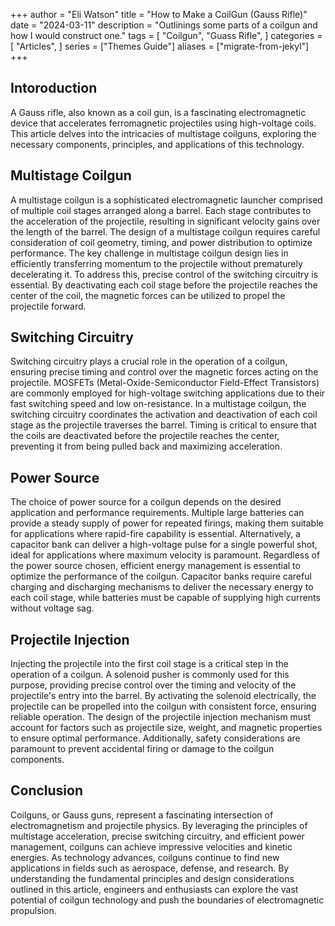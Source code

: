 +++
author = "Eli Watson"
title = "How to Make a CoilGun (Gauss Rifle)"
date = "2024-03-11"
description = "Outlinings some parts of a coilgun and how I would construct one."
tags = [
    "Coilgun",
    "Guass Rifle",
]
categories = [
    "Articles",
]
series = ["Themes Guide"]
aliases = ["migrate-from-jekyl"]
+++
## Intoroduction

A Gauss rifle, also known as a coil gun, is a fascinating electromagnetic device that accelerates 
ferromagnetic projectiles using high-voltage coils. This article delves into the intricacies of multistage 
coilguns, exploring the necessary components, principles, and applications of this technology.

## Multistage Coilgun

A multistage coilgun is a sophisticated electromagnetic launcher comprised of multiple coil stages arranged 
along a barrel. Each stage contributes to the acceleration of the projectile, resulting in significant 
velocity gains over the length of the barrel. The design of a multistage coilgun requires careful 
consideration of coil geometry, timing, and power distribution to optimize performance.
The key challenge in multistage coilgun design lies in efficiently transferring momentum to the projectile 
without prematurely decelerating it. To address this, precise control of the switching circuitry is essential. 
By deactivating each coil stage before the projectile reaches the center of the coil, the magnetic forces can 
be utilized to propel the projectile forward.

## Switching Circuitry

Switching circuitry plays a crucial role in the operation of a coilgun, ensuring precise timing and control 
over the magnetic forces acting on the projectile. MOSFETs (Metal-Oxide-Semiconductor Field-Effect 
Transistors) are commonly employed for high-voltage switching applications due to their fast switching speed 
and low on-resistance.
In a multistage coilgun, the switching circuitry coordinates the activation and deactivation of each coil 
stage as the projectile traverses the barrel. Timing is critical to ensure that the coils are deactivated 
before the projectile reaches the center, preventing it from being pulled back and maximizing acceleration.

## Power Source

The choice of power source for a coilgun depends on the desired application and performance requirements. 
Multiple large batteries can provide a steady supply of power for repeated firings, making them suitable for 
applications where rapid-fire capability is essential. Alternatively, a capacitor bank can deliver a 
high-voltage pulse for a single powerful shot, ideal for applications where maximum velocity is paramount.
Regardless of the power source chosen, efficient energy management is essential to optimize the performance of 
the coilgun. Capacitor banks require careful charging and discharging mechanisms to deliver the necessary 
energy to each coil stage, while batteries must be capable of supplying high currents without voltage sag.

## Projectile Injection

Injecting the projectile into the first coil stage is a critical step in the operation of a coilgun. A 
solenoid pusher is commonly used for this purpose, providing precise control over the timing and velocity of 
the projectile's entry into the barrel. By activating the solenoid electrically, the projectile can be 
propelled into the coilgun with consistent force, ensuring reliable operation.
The design of the projectile injection mechanism must account for factors such as projectile size, weight, and 
magnetic properties to ensure optimal performance. Additionally, safety considerations are paramount to 
prevent accidental firing or damage to the coilgun components.

## Conclusion

Coilguns, or Gauss guns, represent a fascinating intersection of electromagnetism and projectile physics. By 
leveraging the principles of multistage acceleration, precise switching circuitry, and efficient power 
management, coilguns can achieve impressive velocities and kinetic energies.
As technology advances, coilguns continue to find new applications in fields such as aerospace, defense, and 
research. By understanding the fundamental principles and design considerations outlined in this article, 
engineers and enthusiasts can explore the vast potential of coilgun technology and push the boundaries of 
electromagnetic propulsion.